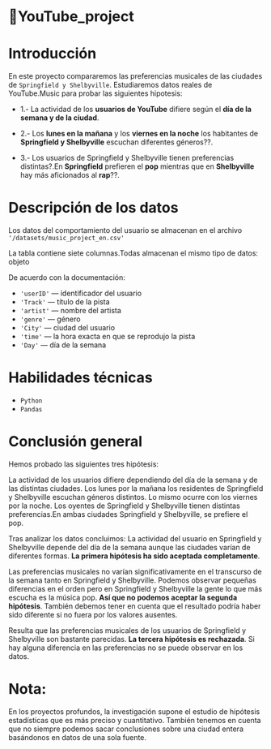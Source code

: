 # 📌YouTube_project

# Introducción
En este proyecto compararemos las preferencias musicales de las ciudades de `Springfield y Shelbyville`. 
Estudiaremos datos reales de YouTube.Music para probar las siguientes hipotesis:

- 1.- La actividad de los **usuarios de YouTube** difiere según el **día de la semana y de la ciudad**.

- 2.- Los **lunes en la mañana** y los **viernes en la noche** los habitantes de **Springfield y Shelbyville** escuchan diferentes géneros??.

- 3.- Los usuarios de Springfield y Shelbyville tienen preferencias distintas?.En **Springfield** prefieren el **pop** mientras que en **Shelbyville** hay más aficionados al **rap**??.

# Descripción de los datos

Los datos del comportamiento del usuario se almacenan en el archivo `'/datasets/music_project_en.csv'`

La tabla contiene siete columnas.Todas almacenan el mismo tipo de datos: objeto

De acuerdo con la documentación:

- `'userID'` — identificador del usuario
- `'Track'` — título de la pista
- `'artist'` — nombre del artista
- `'genre'` — género
- `'City'` — ciudad del usuario
- `'time'` — la hora exacta en que se reprodujo la pista
- `'Day'` — día de la semana

# Habilidades técnicas
- `Python`
- `Pandas`

# Conclusión general
Hemos probado las siguientes tres hipótesis:

La actividad de los usuarios difiere dependiendo del día de la semana y de las distintas ciudades.
Los lunes por la mañana los residentes de Springfield y Shelbyville escuchan géneros distintos. Lo mismo ocurre con los viernes por la noche.
Los oyentes de Springfield y Shelbyville tienen distintas preferencias.En ambas ciudades Springfield y Shelbyville, se prefiere el pop.

Tras analizar los datos concluimos:
La actividad del usuario en Springfield y Shelbyville depende del día de la semana aunque las ciudades varían de diferentes formas.
**La primera hipótesis ha sido aceptada completamente**.

Las preferencias musicales no varían significativamente en el transcurso de la semana tanto en Springfield y Shelbyville. 
Podemos observar pequeñas diferencias en el orden pero en Springfield y Shelbyville la gente lo que más escucha es la música pop.
**Así que no podemos aceptar la segunda hipótesis**. 
También debemos tener en cuenta que el resultado podría haber sido diferente si no fuera por los valores ausentes.

Resulta que las preferencias musicales de los usuarios de Springfield y Shelbyville son bastante parecidas.
**La tercera hipótesis es rechazada**.
Si hay alguna diferencia en las preferencias no se puede observar en los datos.

# Nota:
En los proyectos profundos, la investigación supone el estudio de hipótesis estadísticas que es más preciso y cuantitativo. También tenemos en cuenta que no siempre podemos sacar conclusiones sobre una ciudad entera basándonos en datos de una sola fuente.




